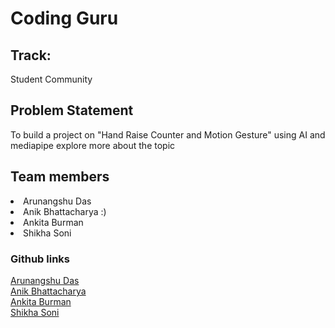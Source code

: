 # Coding Guru

## Track:
Student Community

## Problem Statement
To build a project on "Hand Raise Counter and Motion Gesture" using AI and mediapipe
explore more about the topic

## Team members
<li>Arunangshu Das</li> 
<li>Anik Bhattacharya :)</li>
<li>Ankita Burman</li>
<li>Shikha Soni</li>

### Github links
[Arunangshu Das](https://github.com/Arunangshu-Das)<br>
[Anik Bhattacharya](https://github.com/Anik-30)
<br>
[Ankita Burman](https://github.com/Ankita-Burman)
<br>
[Shikha Soni](https://github.com/itz-sunday)

